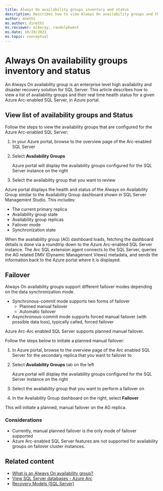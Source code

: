 ```yaml
---
title: Always On availability groups inventory and status
description: Describes how to view Always On availability groups and their status in Azure portal
author: dnethi
ms.author: dinethi
ms.reviewer: mikeray, randolphwest
ms.date: 10/20/2023
ms.topic: conceptual
---
```


# Always On availability groups inventory and status

An Always On availability group is an enterprise level high availability and disaster recovery solution for SQL Server. This article describes how to view a list of availability groups and their real time health status for a given Azure Arc-enabled SQL Server, in Azure portal.

## View list of availability groups and Status

Follow the steps to view the availability groups that are configured for the Azure Arc-enabled SQL Server:

1. In your Azure portal, browse to the overview page of the Arc-enabled SQL Server 
1. Select **Availability Groups**

   Azure portal will display the availability groups configured for the SQL Server instance on the right

1. Select the availability group that you want to review

Azure portal displays the health and status of the Always on Availability Group similar to the Availability Group dashboard shown in SQL Server Management Studio. This includes:

- The current primary replica
- Availability group state
- Availability group replicas
- Failover mode
- Synchronization state

When the availability group (AG) dashboard loads, fetching the dashboard details is done via a roundtrip down to the Azure Arc-enabled SQL Server instance. The Arc SQL extension agent connects to the SQL Server, queries the AG related DMV (Dynamic Management Views) metadata, and sends the information back to the Azure portal where it is displayed.

## Failover

Always On availability groups support different failover modes depending on the data synchronization mode.

- Synchronous-commit mode supports two forms of failover
  - Planned manual failover
  - Automatic failover
- Asynchronous-commit mode supports forced manual failover (with possible data loss), typically called, forced failover

Azure Arc-Arc enabled SQL Server supports planned manual failover.

Follow the steps below to initiate a planned manual failover:

1. In Azure portal, browse to the overview page of the Arc enabled SQL Server for the secondary replica that you want to failover to
1. Select **Availability Groups** tab on the left

   Azure portal will display the availability groups configured for the SQL Server instance on the right

1. Select the availability group that you want to perform a failover on
1. In the Availability Group dashboard on the right, select **Failover**

This will initiate a planned, manual failover on the AG replica.

### Considerations

- Currently, manual planned failover is the only mode of failover supported
- Azure Arc-enabled SQL Server features are not supported for availability groups on failover cluster instances.

## Related content

- [What is an Always On availability group?](../../database-engine/availability-groups/windows/overview-of-always-on-availability-groups-sql-server.md)
- [View SQL Server databases - Azure Arc](view-databases.md)
- [Recovery Models (SQL Server)](../../relational-databases/backup-restore/recovery-models-sql-server.md)